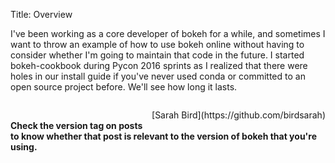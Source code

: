 Title: Overview

I've been working as a core developer of bokeh for a while, and sometimes I want to throw an example of
how to use bokeh online without having to consider whether I'm going to maintain that code in the future.
I started bokeh-cookbook during Pycon 2016 sprints as I realized that there were holes in our install
guide if you've never used conda or committed to an open source project before. We'll see how long it lasts.
<br />
<p style="float: right; clear: both;">[Sarah Bird](https://github.com/birdsarah)</p>
<br />

**Check the version tag on posts to know whether that post is relevant to the version of bokeh that 
you're using.**
